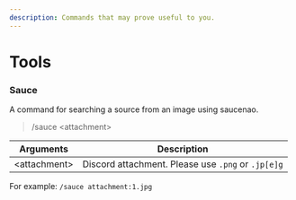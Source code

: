 ```yaml
---
description: Commands that may prove useful to you.
---
```


# Tools

### Sauce

A command for searching a source from an image using saucenao.

> /sauce \<attachment>

| Arguments     | Description                                        |
| ------------- | -------------------------------------------------- |
| \<attachment> | Discord attachment. Please use `.png` or `.jp[e]g` |

For example: `/sauce attachment:1.jpg`﻿
